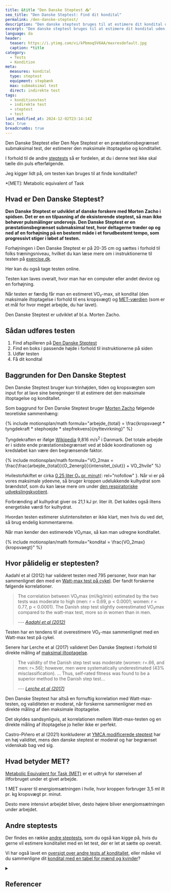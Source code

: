 ```yaml
---
title: &title "Den Danske Steptest 📥"
seo_title: "Den Danske Steptest: Find dit kondital"
permalink: /den-danske-steptest/
description: "Den danske steptest bruges til at estimere dit kondital uden brug af puls. Læs mere om testens protokol her."
excerpt: "Den danske steptest bruges til at estimere dit kondital uden brug af puls. Læs mere om testens protokol her."
language: da
header:
  teaser: https://i.ytimg.com/vi/kPbmoq5V6AA/maxresdefault.jpg
  caption: *title
category:
  - Tests
  - Kondition
meta:
  measures: kondital
  type: steptest
  equipment: stepbænk
  max: submaksimal test
  direct: indirekte test
tags:
  - konditionstest
  - indirekte test
  - steptest
  - test
last_modified_at: 2024-12-02T23:14:14Z
toc: true
breadcrumbs: true
---
```

Den Danske Steptest eller Den Nye Steptest er en præstationsbegrænset submaksimal test, der estimerer den maksimale iltoptagelse og konditallet.

I forhold til de andre [steptests](/kondital-fra-steptest/) så er fordelen, at du i denne test ikke skal tælle din puls efterfølgende.

Jeg kigger lidt på, om testen kan bruges til at finde konditallet?

*[MET]: Metabolic equivalent of Task

## Hvad er Den Danske Steptest?

**Den Danske Steptest er udviklet af danske forskere med Morten Zacho i spidsen. Det er en en tilpasning af de eksisterende steptest, så man ikke behøver pulsmålinger undervejs. Den Danske Steptest er en præstationsbegrænset submaksimal test, hvor deltagerne træder op og ned af en forhøjning på en bestemt måde i et forudbestemt tempo, som progressivt stiger i løbet af testen.**

Forhøjningen i Den Danske Steptest er på 20-35 cm og sættes i forhold til folks træningsniveau, hvilket du kan læse mere om i instruktionerne til testen på [exercise.dk](https://exercise.dk/kondition/43-den-danske-steptest).

Her kan du også tage testen online.

Testen kan laves overalt, hvor man har en computer eller andet device og en forhøjning.

Når testen er færdig får man en estimeret VO₂-max, sit kondital (den maksimale iltoptagelse i forhold til ens kropsvægt) og [MET-værdien](/met/) (som er et mål for hvor meget arbejde, du har lavet).

Den Danske Steptest er udviklet af bl.a. Morten Zacho.

## Sådan udføres testen

1. Find afspilleren på [Den Danske Steptest](https://exercise.dk/kondition/43-den-danske-steptest)
2. Find en boks i passende højde i forhold til instruktionerne på siden
3. Udfør testen
4. Få dit kondital

## Baggrunden for Den Danske Steptest

Den Danske Steptest bruger kun trinhøjden, tiden og kropsvægten som input for at lave sine beregninger til at estimere det den maksimale iltoptagelse og konditallet.

Som baggrund for Den Danske Steptest bruger [Morten Zacho](https://exercise.dk/kondition/43-den-danske-steptest) følgende teoretiske sammenhæng:

{% include motionsplan/math formula="arbejde_{total} = \frac{kropsvaegt * tyngdekraft * stephoejde * stepfrekvens}{nyttevirkning}" %}

Tyngdekraften er ifølge [Wikipedia](https://da.wikipedia.org/wiki/Tyngdeacceleration) 9,816 m/s<sup>2</sup> i Danmark. Det totale arbejde er i sidste ende præstationsbegrænset ved at både koordinationen og kredsløbet kan være den begrænsende faktor.

{% include motionsplan/math formula="VO_2max = \frac{\frac{arbejde_{total}}{O_2energi}}{intensitet_{slut}} + VO_2hvile" %}

Hvilestofskiftet er cirka [0,25 liter O₂ pr. minut](https://web.archive.org/web/20230307005511/http://www.fys.dk/nfa/03/heftet/menneskekroppen.pdf){: rel="nofollow" }. Når vi er på vores maksimale ydeevne, så bruger kroppen udelukkende kulhydrat som brændstof, som du kan læse mere om under [den respiratoriske udvekslingskvotient](/respiratoriske-metaboliske-udvekslingskvotient/).

Forbrænding af kulhydrat giver os 21,1 kJ pr. liter ilt. Det kaldes også iltens energetiske værdi for kulhydrat. 

Hvordan testen estimerer slutintensiteten er ikke klart, men hvis du ved det, så brug endelig kommentarerne.

Når man kender den estimerede VO₂max, så kan man udregne konditallet.

{% include motionsplan/math formula="kondital = \frac{VO_2max}{kropsvaegt}" %}

## Hvor pålidelig er steptesten?

Aadahl et al (2012) har valideret testen med 795 personer, hvor man har sammenlignet den med en [Watt-max test på cykel](/kondital-wattmax/). Der fandt forskerne følgende korrelationer.

> The correlation between VO₂max (ml/kg/min) estimated by the two tests was moderate to high (men: r = 0.69, p < 0.0001; women: r = 0.77, p < 0.0001). The Danish step test slightly overestimated VO₂max compared to the watt-max test, more so in women than in men.
>
> --- <cite>[Aadahl et al (2012)](https://journals.sagepub.com/doi/10.1177/2047487312462825)</cite>

Testen har en tendens til at overestimere VO₂-max sammenlignet med en Watt-max test på cykel.

Senere har Lerche et al (2017) valideret Den Danske Steptest i forhold til direkte måling af [maksimal iltoptagelse](/maksimale-iltoptagelse-vo2max/).

> The validity of the Danish step test was moderate (women: r=.66, and men: r=.56); however, men were systematically underestimated (43% misclassification).
> ...
> Thus, self‐rated fitness was found to be a superior method to the Danish step test...
>
> --- <cite>[Lerche et al (2017)](https://onlinelibrary.wiley.com/doi/abs/10.1111/sms.12873)</cite>

Den Danske Steptest har altså en fornuftig korrelation med Watt-max-testen, og validiteten er moderat, når forskerne sammenligner med en direkte måling af den maksimale iltoptagelse.

Det skyldes sandsynligvis, at korrelationen mellem Watt-max-testen og en direkte måling af iltoptagelse jo heller ikke er perfekt.

Castro-Piñero et al (2021) konkluderer at [YMCA modificerede steptest](/ymca-modified-steptest/) har en høj validitet, mens den danske steptest er moderat og har begrænset videnskab bag ved sig.

## Hvad betyder MET?

[Metabolic Equivalent for Task (MET)](/met/) er et udtryk for størrelsen af iltforbruget under et givet arbejde.

1 MET svarer til energiomsætningen i hvile, hvor kroppen forbruger 3,5 ml ilt pr. kg kropsvægt pr. minut.

Desto mere intensivt arbejdet bliver, desto højere bliver energiomsætningen under arbejdet.

## Andre steptests

Der findes en række [andre steptests](/kondital-fra-steptest/), som du også kan kigge på, hvis du gerne vil estimere konditallet med en let test, der er let at sætte op overalt.

Vi har også lavet en [oversigt over andre tests af konditallet](/kondition/tests/), eller måske vil du sammenligne dit [kondital med en tabel for mænd og kvinder](/kondital/)?

<details markdown="1" class="references">
  <summary><h2 class="references">Referencer</h2></summary>

- Aadahl, Mette, Morten Zacho, Allan Linneberg, Betina Thuesen, og Torben Jørgensen. 2012. “Comparison of the Danish step test and the watt-max test for estimation of maximal oxygen uptake: The Health2008 study”. European journal of preventive cardiology 20 (september). <https://doi.org/10.1177/2047487312462825>.
- Lerche, L., A. Olsen, K. E. N. Petersen, A. L. Rostgaard‐Hansen, L. O. Dragsted, N. B. Nordsborg, A. Tjønneland, og J. Halkjær. 2017. “Validity of Physical Activity and Cardiorespiratory Fitness in the Danish Cohort ‘Diet, Cancer and Health-Next Generations’”. Scandinavian Journal of Medicine & Science in Sports 27 (12): 1864–72. <https://doi.org/10.1111/sms.12873>.
- Castro-Piñero, J., Marin-Jimenez, N., Fernandez-Santos, J. R., Martin-Acosta, F., Segura-Jimenez, V., Izquierdo-Gomez, R., Ruiz, J. R., & Cuenca-Garcia, M. (2021). Criterion-Related Validity of Field-Based Fitness Tests in Adults: A Systematic Review. Journal of Clinical Medicine, 10(16), 3743. <https://doi.org/10.3390/jcm10163743>
</details>
